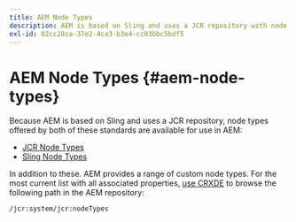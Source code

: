 ```yaml
---
title: AEM Node Types
description: AEM is based on Sling and uses a JCR repository with node types offered by both, but AEM also provides a range of its own node types.
exl-id: 82cc28ca-37e2-4ca3-b3e4-cc03bbc5bdf5
---
```

# AEM Node Types {#aem-node-types}

Because AEM is based on Sling and uses a JCR repository, node types offered by both of these standards are available for use in AEM:

* [JCR Node Types](https://docs.adobe.com/content/docs/en/spec/jcr/2.0/3_Repository_Model.html#3.1.7-Node-Types)
* [Sling Node Types](https://cwiki.apache.org/confluence/display/SLING/Sling+Node+Types)

In addition to these. AEM provides a range of custom node types. For the most current list with all associated properties, [use CRXDE](/help/implementing/developing/tools/crxde.md) to browse the following path in the AEM repository:

`/jcr:system/jcr:nodeTypes`
